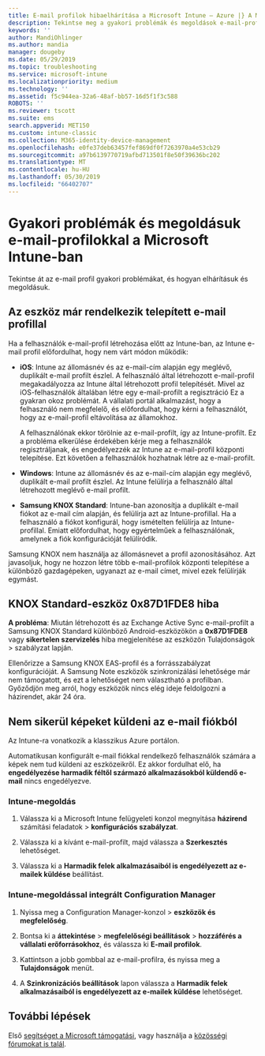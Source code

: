 ```yaml
---
title: E-mail profilok hibaelhárítása a Microsoft Intune – Azure |} A Microsoft Docs
description: Tekintse meg a gyakori problémák és megoldások e-mail-profilokkal a Microsoft Intune, beleértve a duplikált e-mail-profilok és a hibákat a Samsung KNOX Standard Android-eszközökön.
keywords: ''
author: MandiOhlinger
ms.author: mandia
manager: dougeby
ms.date: 05/29/2019
ms.topic: troubleshooting
ms.service: microsoft-intune
ms.localizationpriority: medium
ms.technology: ''
ms.assetid: f5c944ea-32a6-48af-bb57-16d5f1f3c588
ROBOTS: ''
ms.reviewer: tscott
ms.suite: ems
search.appverid: MET150
ms.custom: intune-classic
ms.collection: M365-identity-device-management
ms.openlocfilehash: e0fe37deb63457fef869df0f7263970a4e53cb29
ms.sourcegitcommit: a97b6139770719afbd713501f8e50f39636bc202
ms.translationtype: MT
ms.contentlocale: hu-HU
ms.lasthandoff: 05/30/2019
ms.locfileid: "66402707"
---
```

# <a name="common-issues-and-resolutions-with-email-profiles-in-microsoft-intune"></a>Gyakori problémák és megoldásuk e-mail-profilokkal a Microsoft Intune-ban

Tekintse át az e-mail profil gyakori problémákat, és hogyan elhárításuk és megoldásuk.

## <a name="device-already-has-an-email-profile-installed"></a>Az eszköz már rendelkezik telepített e-mail profillal

Ha a felhasználók e-mail-profil létrehozása előtt az Intune-ban, az Intune e-mail profil előfordulhat, hogy nem várt módon működik:

- **iOS**: Intune az állomásnév és az e-mail-cím alapján egy meglévő, duplikált e-mail profilt észlel. A felhasználó által létrehozott e-mail-profil megakadályozza az Intune által létrehozott profil telepítését. Mivel az iOS-felhasználók általában létre egy e-mail-profilt a regisztráció Ez a gyakran okoz problémát. A vállalati portál alkalmazást, hogy a felhasználó nem megfelelő, és előfordulhat, hogy kérni a felhasználót, hogy az e-mail-profil eltávolítása az államokhoz.

  A felhasználónak ekkor törölnie az e-mail-profilt, így az Intune-profilt. Ez a probléma elkerülése érdekében kérje meg a felhasználók regisztráljanak, és engedélyezzék az Intune az e-mail-profil központi telepítése. Ezt követően a felhasználók hozhatnak létre az e-mail-profilt.

- **Windows**: Intune az állomásnév és az e-mail-cím alapján egy meglévő, duplikált e-mail profilt észlel. Az Intune felülírja a felhasználó által létrehozott meglévő e-mail profilt.

- **Samsung KNOX Standard**: Intune-ban azonosítja a duplikált e-mail fiókot az e-mail cím alapján, és felülírja azt az Intune-profillal. Ha a felhasználó a fiókot konfigurál, hogy ismételten felülírja az Intune-profillal. Emiatt előfordulhat, hogy egyértelműek a felhasználónak, amelynek a fiók konfigurációját felülíródik.

Samsung KNOX nem használja az állomásnevet a profil azonosításához. Azt javasoljuk, hogy ne hozzon létre több e-mail-profilok központi telepítése a különböző gazdagépeken, ugyanazt az e-mail címet, mivel ezek felülírják egymást.

## <a name="error-0x87d1fde8-for-knox-standard-device"></a>KNOX Standard-eszköz 0x87D1FDE8 hiba

**A probléma**: Miután létrehozott és az Exchange Active Sync e-mail-profilt a Samsung KNOX Standard különböző Android-eszközökön a **0x87D1FDE8** vagy **sikertelen szervizelés** hiba megjelenítése az eszközön Tulajdonságok > szabályzat lapján.

Ellenőrizze a Samsung KNOX EAS-profil és a forrásszabályzat konfigurációját. A Samsung Note eszközök szinkronizálási lehetősége már nem támogatott, és ezt a lehetőséget nem választható a profilban. Győződjön meg arról, hogy eszközök nincs elég ideje feldolgozni a házirendet, akár 24 óra.

## <a name="unable-to-send-images-from--email-account"></a>Nem sikerül képeket küldeni az e-mail fiókból

Az Intune-ra vonatkozik a klasszikus Azure portálon.

Automatikusan konfigurált e-mail fiókkal rendelkező felhasználók számára a képek nem tud küldeni az eszközeikről. Ez akkor fordulhat elő, ha **engedélyezése harmadik féltől származó alkalmazásokból küldendő e-mail** nincs engedélyezve.

### <a name="intune-solution"></a>Intune-megoldás

1. Válassza ki a Microsoft Intune felügyeleti konzol megnyitása **házirend** számítási feladatok > **konfigurációs szabályzat**.

2. Válassza ki a kívánt e-mail-profilt, majd válassza a **Szerkesztés** lehetőséget.

3. Válassza ki a **Harmadik felek alkalmazásaiból is engedélyezett az e-mailek küldése** beállítást.

### <a name="configuration-manager-integrated-with-intune-solution"></a>Intune-megoldással integrált Configuration Manager

1. Nyissa meg a Configuration Manager-konzol > **eszközök és megfelelőség**.

2. Bontsa ki a **áttekintése** > **megfelelőségi beállítások** > **hozzáférés a vállalati erőforrásokhoz**, és válassza ki **E-mail profilok**.

3. Kattintson a jobb gombbal az e-mail-profilra, és nyissa meg a **Tulajdonságok** menüt.

4. A **Szinkronizációs beállítások** lapon válassza a **Harmadik felek alkalmazásaiból is engedélyezett az e-mailek küldése** lehetőséget.

## <a name="next-steps"></a>További lépések

Első [segítséget a Microsoft támogatási](get-support.md), vagy használja a [közösségi fórumokat is talál](https://social.technet.microsoft.com/Forums/en-US/home?category=microsoftintune).